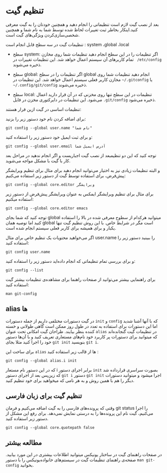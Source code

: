تنظیم گیت
====

بعد از نصب گیت لازم است تنظیماتی را انجام دهید و همچنین خودتان را به گیت معرفی کنید.اینکار بخاطر ثبت تغییرات لحاظ شده توسط شما به نام شما و همچنین شخصی‌سازی‌کردن ویژگی‌های گیت است. 

تنظیمات گیت در سه سطح قابل انجام است : system ،global  ،local

* سطح system: اگر تنظیمات را در این سطح انجام دهید تنظیمات شما روی مخازن تمام کاربرهای آن سیستم اعمال خواهد شد. این تنظیمات تغییرات در ` /etc/config` ذخیره می‌شوند.

* سطح global: اگر تنظیمات را در سطح global انجام دهید تنظیمات شما روی مخازن کاربر فعلی سیستم اعمال خواهد شد. این تنظیمات در `~/.gitconfig` یا `~/.config/git/config` ذخیره می‌شوند.

* سطح local: تنظیمات در این سطح تنها روی مخزنی که در آن قرار دارید اعمال می‌شود. این تنظیمات در دایرکتوری مخزن در فایل `.git/config` ذخیره می‌شود.



تنظیمات اساسی در گیت ازین قرار هستند:


برای اضافه کردن نام خود دستور زیر را بزنید:
```
git config --global user.name "نام شما"
```

و برای ثبت ایمیل خود دستور زیر را استفاده کنید:
```
git config --global user.email آدرس ایمیل شما
```

توجه کنید که این  دو تنظیمبعد از نصب گیت اجباریست و اگر انجام ندهید در مراحل بعد کار با گیت با مشکل مواجه می‌شوید.

و البته تنظیمات زیادی نیز به اختیار می‌توانید انجام دهید برای مثال برای تنظیم ویرایشگر پیش‌فرض، برای استفاده توسط گیت از دستور زیر استفاده می‌کنیم:
```
git config --global core.editor ویرایشگر
```

برای مثال برای تنظیم ویرایشگر ایمکس به عنوان ویرایشگر پیش‌فرض از دستور زیر استفاده میکنیم:


```
git config --global core.editor emacs

```

توجه کنید که شما بجای global میتوانید هرکدام از سطوح معرفی شده در بالا را استفاده کنید اما توصیه همان global است مگر در شرایط خاص. با این روش تنظیم گیت تنها یکبار و برای همیشه برای کاربر فعلی سیستم انجام شده است.

اگر می‌خواهید محتویات یک تنظیم خاص برای مثال user.name را ببینید دستور زیر را استفاده کنید:

```
git config user.name
``` 

و برای بررسی تمام تنظیماتی که انجام داده‌اید دستور زیر را استفاده کنید:
```
git config --list
```



برای راهنمایی بیشتر می‌توانید از صفحات راهنما برای مشاهده‌ی تنظیمات بیشتر گیت استفاده کنید:

```
man git-config

``` 

## alias ها
در گیت دستورات مختلفی داریم از جمله دستورات `init` و `config` که با آنها آشنا شدید اما این دستورات برای استفاده‌ به تعدد در طول روز ممکن است گاهی طولانی و خسته کننده بنظر بیایند. طراحان گیت امکانی تحت عنوان `alias` در تنظیمات گیت گنجانده‌اند که میتوانید برای دستورات پر کاربرد خود نام‌های مستعاری تعریف کنید و با  آن‌ها دستور خود را اجرا کنید مثلا بجای `git init` بنویسید `git i`.

برای ساخت این `alias` ها از قالب زیر استفاده کنید :

```
git config --global alias.i init
```
که در این دستور نام مستعار i برابر اجرای دستور `init` بصورت سراسری قرارداده شد که زین‌پس بعد از اجرای دستور `git i` دستور `git init` اجرا میشود و میتوانید دستورات دیگر را هم با همین روش و به هر نامی که میخواهید برای خود تنظیم کنید.

## تنظیم گیت برای زبان فارسی
وقتی که پرونده‌های فارسی را به گیت اضافه می‌کنیم و فرمان git status را اجرا می‌کنیم، گیت نام این پرونده‌ها را به درستی نمایش نمی‌دهد. برای رفع این مشکل از دستور زیر استفاده کنید.

```
git config --global core.quotepath false
```

## مطالعه بیشتر

در صفحات راهنمای گیت در ساختار یونیکس میتوانید اطلاعات بیشتری در این مورد بیابید. صفحه‌ی راهنمای تنظیمات گیت در سیستم‌های خانواده‌یونیکس را با دستور `man git-config` بخوانید.

